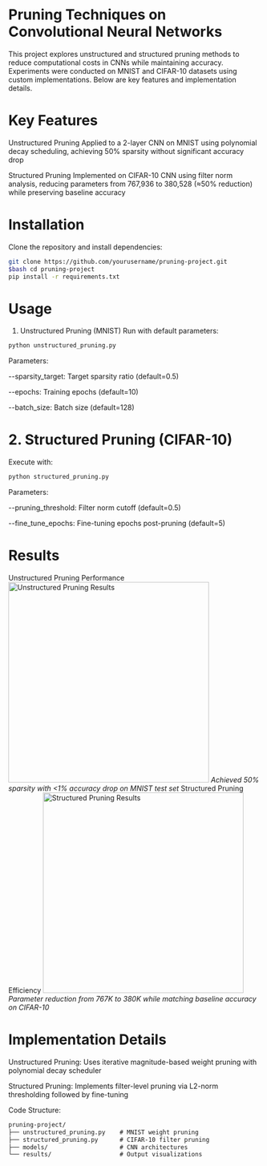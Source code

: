 # Pruning Techniques on Convolutional Neural Networks
This project explores unstructured and structured pruning methods to reduce computational costs in CNNs while maintaining accuracy. Experiments were conducted on MNIST and CIFAR-10 datasets using custom implementations. Below are key features and implementation details.

# Key Features
Unstructured Pruning
Applied to a 2-layer CNN on MNIST using polynomial decay scheduling, achieving 50% sparsity without significant accuracy drop

Structured Pruning
Implemented on CIFAR-10 CNN using filter norm analysis, reducing parameters from 767,936 to 380,528 (≈50% reduction) while preserving baseline accuracy

# Installation
Clone the repository and install dependencies:
```bash
git clone https://github.com/yourusername/pruning-project.git
$bash cd pruning-project
pip install -r requirements.txt
```
# Usage
1. Unstructured Pruning (MNIST)
Run with default parameters:
```bash
python unstructured_pruning.py
```
Parameters:

--sparsity_target: Target sparsity ratio (default=0.5)

--epochs: Training epochs (default=10)

--batch_size: Batch size (default=128)

# 2. Structured Pruning (CIFAR-10)
Execute with:
```bash
python structured_pruning.py
```
Parameters:

--pruning_threshold: Filter norm cutoff (default=0.5)

--fine_tune_epochs: Fine-tuning epochs post-pruning (default=5)

# Results
Unstructured Pruning Performance
<img src="unstructured_mnist.png" alt="Unstructured Pruning Results" width="400"/> *Achieved 50% sparsity with <1% accuracy drop on MNIST test set*
Structured Pruning Efficiency
<img src="structured_cifar.png" alt="Structured Pruning Results" width="400"/> *Parameter reduction from 767K to 380K while matching baseline accuracy on CIFAR-10*

# Implementation Details
Unstructured Pruning: Uses iterative magnitude-based weight pruning with polynomial decay scheduler

Structured Pruning: Implements filter-level pruning via L2-norm thresholding followed by fine-tuning

Code Structure:
```txt
pruning-project/
├── unstructured_pruning.py    # MNIST weight pruning
├── structured_pruning.py      # CIFAR-10 filter pruning
├── models/                    # CNN architectures
└── results/                   # Output visualizations
```
